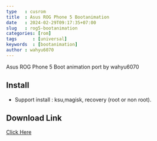 ```yaml
---
type   : cusrom
title  : Asus ROG Phone 5 Bootanimation
date   : 2024-02-29T09:17:35+07:00
slug   : rog5-bootanimation
categories: [rom]
tags      : [universal]
keywords  : [bootanimation]
author : wahyu6070
---
```


Asus ROG Phone 5 Boot animation port by wahyu6070


## Install
- Support install : ksu,magisk, recovery (root or non root).

## Download Link
[Click Here](https://www.pling.com/p/2133827/)

